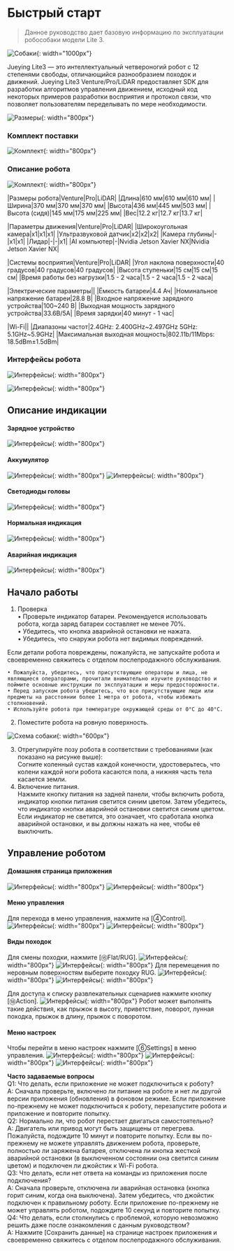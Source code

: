 # Быстрый старт

> Данное руководство дает базовую информацию по эксплуатации робособаки модели Lite 3.

![Cобаки](/assets/images/StartPage.png){: width="1000px"}

Jueying Lite3 — это интеллектуальный четвероногий робот с 12 степенями свободы, отличающийся разнообразием походок и движений. Jueying Lite3 Venture/Pro/LiDAR предоставляет SDK для разработки алгоритмов управления движением, исходный код некоторых примеров разработки восприятия и протокол связи, что позволяет пользователям переделывать по мере необходимости.

![Размеры](/assets/images/size.png){: width="800px"}

### Комплект поставки

![Комплект](/assets/images/Комплектация.png){: width="800px"}

### Описание робота

![Комплект](/assets/images/view.png){: width="800px"}

|Размеры робота|Venture|Pro|LiDAR|
|Длина|610 мм|610 мм|610 мм|
|Ширина|370 мм|370 мм|370 мм|
|Высота|436 мм|445 мм|503 мм|
|Высота (сидя)|145 мм|175 мм|225 мм|
|Вес|12.2 кг|12.7 кг|13.7 кг|

|Параметры движения|Venture|Pro|LiDAR|
|Широкоугольная камера|x1|x1|x1|
|Ультразвуковой датчик|x2|x2|x2|
|Камера глубины|-|x1|x1|
|Лидар|-|-|x1|
|AI компьютер|-|Nvidia Jetson Xavier NX|Nvidia Jetson Xavier NX|

|Системы восприятия|Venture|Pro|LiDAR|
|Угол наклона поверхности|40 градусов|40 градусов|40 градусов|
|Высота ступеньки|15 см|15 см|15 см|
|Время работы без нагрузки|1.5 - 2 часа|1.5 - 2 часа|1.5 - 2 часа|

|Электрические параметры||
|Ёмкость батареи|4.4 Ач|
|Номинальное напряжение батареи|28.8 В|
|Входное напряжение зарядного устройства|100~240 В|
|Выходная мощность зарядного устройства|33.6В/5А|
|Время зарядки|40 минут - 1 час|

|Wi-Fi||
|Диапазоны частот|2.4GHz: 2.400GHz~2.497GHz 5GHz: 5.1GHz~5.9GHz|
|Максимальная выходная мощность|802.11b/11Mbps: 18.5dBm±1.5dBm|

### Интерфейсы робота

![Интерфейсы](/assets/images/Интерфейсы_venture.png){: width="800px"}

![Интерфейсы](/assets/images/Интерфейсы_PRO_LiDAR.png){: width="800px"}

## Описание индикации
#### Зарядное устройство
![Интерфейсы](/assets/images/индикация_зарядки.png){: width="800px"}
#### Аккумулятор
![Интерфейсы](/assets/images/индикация_робота_батареи.png){: width="800px"}
![Интерфейсы](/assets/images/индикация.png){: width="800px"}
#### Светодиоды головы
![Интерфейсы](/assets/images/Светодиоды_головы.png){: width="800px"}
#### Нормальная индикация
![Интерфейсы](/assets/images/стандарт_индик_бошки.png){: width="800px"}
#### Аварийная индикация
![Интерфейсы](/assets/images/нестандарт_индик_бошки.png){: width="800px"}


## Начало работы
1) Проверка                                                                                                                                                               
• Проверьте индикатор батареи. Рекомендуется использовать робота, когда заряд батареи составляет не менее 70%.                                                            
• Убедитесь, что кнопка аварийной остановки не нажата.                                                                                                                    
• Убедитесь, что снаружи робота нет видимых повреждений.                                                                                                                  
                                                                                                                             
Если детали робота повреждены, пожалуйста, не запускайте робота и своевременно свяжитесь с отделом послепродажного обслуживания.                                         

```warning
• Пожалуйста, убедитесь, что присутствующие операторы и лица, не являющиеся операторами, прочитали внимательно изучите руководство и поймите основные инструкции по эксплуатации и меры предосторожности.              
• Перед запуском робота убедитесь, что все присутствующие люди или предметы на расстоянии более 1 метра от робота, чтобы избежать столкновений.      
• Используйте робота при температуре окружающей среды от 0°C до 40°C.      

```

2) Поместите робота на ровную поверхность.

![Схема собаки](/assets/images/x20_start_pos.png){: width="600px"}

3) Отрегулируйте позу робота в соответствии с требованиями (как показано на рисунке выше):                                                                               
Cогните коленный сустав каждой конечности, удостоверьтесь, что колени каждой ноги робота касаются пола, а нижняя часть тела касается земли.                               
4) Включение питания.                                                                                                                                                    
Нажмите кнопку питания на задней панели, чтобы включить робота, индикатор кнопки питания светится синим цветом. Затем убедитесь, что индикатор кнопки аварийной остановки светится синим цветом. Если индикатор не светится, это означает, что сработала кнопка аварийной остановки, и вы должны нажать на нее, чтобы её выключить.

## Управление роботом

#### Домашняя страница приложения
![Интерфейсы](/assets/images/APP_home_page.png){: width="800px"}
![Интерфейсы](/assets/images/first_app.png){: width="800px"}
#### Меню управления
Для перехода в меню управления, нажмите на [④Control].
![Интерфейсы](/assets/images/APP_2_screen.png){: width="800px"}
![Интерфейсы](/assets/images/func5_13.png){: width="800px"}

#### Виды походок
Для смены походки, нажмите [⑮Flat/RUG].
![Интерфейсы](/assets/images/APP_3_screen.png){: width="800px"}
![Интерфейсы](/assets/images/crawl.png){: width="800px"}
Для перемещения по неровным поверхностям выберите походку RUG.
![Интерфейсы](/assets/images/APP_4_screen.png){: width="800px"}
![Интерфейсы](/assets/images/RUG.png){: width="800px"}

Для доступа к списку развлекательных сценариев нажмите кнопку [⑱Action].
![Интерфейсы](/assets/images/APP_5_screen.png){: width="800px"}
Робот может выполнять такие действия, как прыжок в высоту, приветствие, поворот, лунная походка, прыжок в длину, прыжок с поворотом.

#### Меню настроек
Чтобы перейти в меню настроек нажмите [⑥Settings] в меню управления.
![Интерфейсы](/assets/images/APP_6_screen.png){: width="800px"}
![Интерфейсы](/assets/images/APP_7_screen.png){: width="800px"}
![Интерфейсы](/assets/images/func22-35.png){: width="800px"}



**Часто задаваемые вопросы**                                                                                                                                       
Q1: Что делать, если приложение не может подключиться к роботу?                                                                                                     
A: Сначала проверьте, включено ли питание на роботе и нет ли другой версии приложения (обновления) в фоновом режиме. Если приложение по-прежнему не может подключиться к роботу, перезапустите робота и приложение и повторите попытку.                                                                                                     
Q2: Нормально ли, что робот перестает двигаться самостоятельно?                                                                                                    
A: Двигатель или привод могут быть защищены от перегрева. Пожалуйста, подождите 10 минут и повторите попытку. Если вы по-прежнему не можете управлять движением робота, проверьте, полностью ли заряжена батарея, отключена ли кнопка жесткой аварийной остановки (в выключенном состоянии она светится синим цветом) и подключен ли джойстик к Wi-Fi робота.                                                                                                                                                        
Q3: Что делать, если нет ответа на команды из приложения после подключения?                                                                                          
A: Сначала проверьте, отключена ли аварийная остановка (кнопка горит синим, когда она выключена). Затем убедитесь, что джойстик подключен к правильному роботу. Если приложение по-прежнему не может управлять роботом, подождите 10 секунд и повторите попытку.                                                                         
Q4: Что делать, если столкнулись с проблемой, которую невозможно решить даже после ознакомления с данным руководством?                                                
A: Нажмите [Сохранить данные] на странице настроек приложения и своевременно свяжитесь с отделом послепродажного обслуживания.                                          




